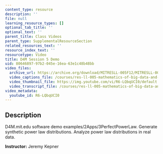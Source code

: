 ```yaml
---
content_type: resource
description: ''
file: null
learning_resource_types: []
optional_tab_title: ''
optional_text: ''
parent_title: Class Videos
parent_type: SupplementalResourceSection
related_resources_text: ''
resource_index_text: ''
resourcetype: Video
title: D4M Session 5 Demo
uid: 80646897-97b2-045e-16ea-63e1c48b48bb
video_files:
  archive_url: https://archive.org/download/MITRESLL-005F12/MITRESLL-005F12_L05_Demo_300k.mp4
  video_captions_file: /courses/res-ll-005-mathematics-of-big-data-and-machine-learning-january-iap-2020/326f169cd45a5b9eaa53688cfdce3254_R6-LQbqUCI0.vtt
  video_thumbnail_file: https://img.youtube.com/vi/R6-LQbqUCI0/default.jpg
  video_transcript_file: /courses/res-ll-005-mathematics-of-big-data-and-machine-learning-january-iap-2020/7a95891234b4363ea11d002bf10e4e6b_R6-LQbqUCI0.pdf
video_metadata:
  youtube_id: R6-LQbqUCI0
---
```


Description
-----------

D4M.mit.edu software demo examples/2Apps/3PerfectPowerLaw. Generate synthetic power law distributions. Analyze power law distributions in real data.

**Instructor:** Jeremy Kepner